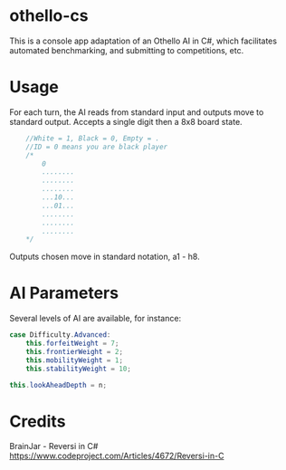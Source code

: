 # othello-cs
This is a console app adaptation of an Othello AI in C#, which facilitates automated benchmarking, and submitting to competitions, etc.

# Usage
For each turn, the AI reads from standard input and outputs move to standard output.
Accepts a single digit then a 8x8 board state.

```csharp
	//White = 1, Black = 0, Empty = .
	//ID = 0 means you are black player
	/*
    	0
		........
		........
		........
		...10...
		...01...
		........
		........
		........
	*/
```

Outputs chosen move in standard notation, a1 - h8.

# AI Parameters

Several levels of AI are available, for instance:

```csharp
case Difficulty.Advanced:
    this.forfeitWeight = 7;
    this.frontierWeight = 2;
    this.mobilityWeight = 1;
    this.stabilityWeight = 10;

this.lookAheadDepth = n;
```


# Credits

BrainJar - Reversi in C#
https://www.codeproject.com/Articles/4672/Reversi-in-C
